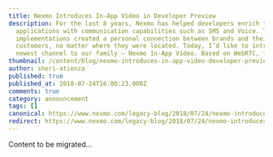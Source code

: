 ```yaml
---
title: Nexmo Introduces In-App Video in Developer Preview
description: For the last 8 years, Nexmo has helped developers enrich their
  applications with communication capabilities such as SMS and Voice. These
  implementations created a personal connection between brands and their
  customers, no matter where they were located. Today, I’d like to introduce the
  newest channel to our family — Nexmo In-App Video. Based on WebRTC, […]
thumbnail: /content/blog/nexmo-introduces-in-app-video-developer-preview/In-App-Video_Title-Image-1.jpg
author: sheri-atienza
published: true
published_at: 2018-07-24T16:00:23.000Z
comments: true
category: announcement
tags: []
canonical: https://www.nexmo.com/legacy-blog/2018/07/24/nexmo-introduces-in-app-video-developer-preview
redirect: https://www.nexmo.com/legacy-blog/2018/07/24/nexmo-introduces-in-app-video-developer-preview
---
```


Content to be migrated...
